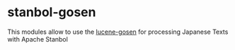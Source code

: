 stanbol-gosen
=============

This modules allow to use the [lucene-gosen](https://code.google.com/p/lucene-gosen/) for processing Japanese Texts with Apache Stanbol